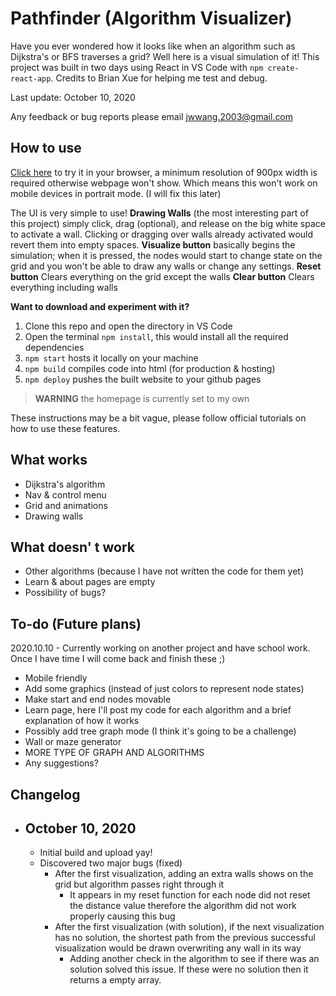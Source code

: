 # Pathfinder (Algorithm Visualizer)

Have you ever wondered how it looks like when an algorithm such as Dijkstra's or BFS traverses a grid? Well here is a visual simulation of it! This project was built in two days using React in VS Code with `npm create-react-app`.  Credits to Brian Xue for helping me test and debug.

Last update: October 10, 2020

Any feedback or bug reports please email jwwang.2003@gmail.com

## How to use
[Click here](https://jwwang2003.github.io/pathfinder-visualizer/) to try it in your browser, a minimum resolution of 900px width is required otherwise webpage won't show. Which means this won't work on mobile devices in portrait mode. (I will fix this later)

The UI is very simple to use!
**Drawing Walls** (the most interesting part of this project) simply click, drag (optional), and release on the big white space to activate a wall. Clicking or dragging over walls already activated would revert them into empty spaces.
**Visualize button** basically begins the simulation; when it is pressed, the nodes would start to change state on the grid and you won't be able to draw any walls or change any settings.
**Reset button** Clears everything on the grid except the walls
**Clear button** Clears everything including walls

**Want to download and experiment with it?**
 1. Clone this repo and open the directory in VS  Code
 2. Open the terminal `npm install`, this would install all the required dependencies
 3. `npm start` hosts it locally on your machine
 4. `npm build` compiles code into html (for production & hosting)
 5. `npm deploy` pushes the built website to your github pages 

> **WARNING** the homepage is currently set to my own

These instructions may be a bit vague, please follow official tutorials on how to use these features.

## What works

 - Dijkstra's algorithm
 - Nav & control menu
 - Grid and animations
 - Drawing walls

## What doesn' t work

 - Other algorithms (because I have not written the code for them yet)
 - Learn & about pages are empty
 - Possibility of bugs?

## To-do (Future plans)

2020.10.10 - Currently working on another project and have school work. Once I have time I will come back and finish these ;)

 - Mobile friendly
 - Add some graphics (instead of just colors to represent node states)
 - Make start and end nodes movable
 - Learn page, here I'll post my code for each algorithm and a brief explanation of how it works
 - Possibly add tree graph mode (I think it's going to be a challenge)
 - Wall or maze generator
 - MORE TYPE OF GRAPH AND ALGORITHMS
 - Any suggestions?

## Changelog

 - ## October 10, 2020
	 - Initial build and upload yay!
	 - Discovered two major bugs (fixed)
		 - After the first visualization, adding an extra walls shows on the grid but algorithm passes right through it
			 - It appears in my reset function for each node did not reset the distance value therefore the algorithm did not work properly causing this bug
		 - After the first visualization (with solution), if the next visualization has no solution, the shortest path from the previous successful visualization would be drawn overwriting any wall in its way
			 - Adding another check in the algorithm to see if there was an solution solved this issue. If these were no solution then it returns a empty array.